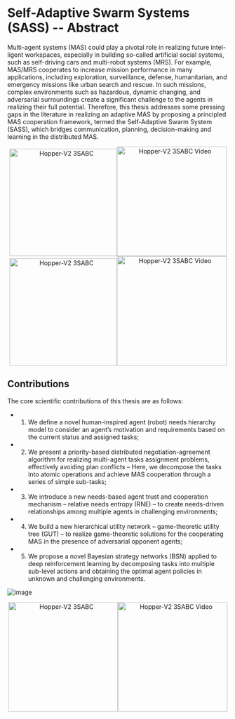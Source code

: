 # Self-Adaptive Swarm Systems (SASS) -- Abstract
<!-- Qin Yang  -->

Multi-agent systems (MAS) could play a pivotal role in realizing future intel- ligent workspaces, especially in building so-called artificial social systems, such as self-driving cars and multi-robot systems (MRS). For example, MAS/MRS cooperates to increase mission performance in many applications, including exploration, surveillance, defense, humanitarian, and emergency missions like urban search and rescue. In such missions, complex environments such as hazardous, dynamic changing, and adversarial surroundings create a significant challenge to the agents in realizing their full potential. Therefore, this thesis addresses some pressing gaps in the literature in realizing an adaptive MAS by proposing a principled MAS cooperation framework, termed the Self-Adaptive Swarm System (SASS), which bridges communication, planning, decision-making and learning in the distributed MAS.

<div align = center>
<img src="https://github.com/RickYang2016/Qin-Yang-PhD-Dissertation-SASS/blob/main/figures/sass.png" height="245" alt="Hopper-V2 3SABC"><img src="https://github.com/RickYang2016/Qin-Yang-PhD-Dissertation-SASS/blob/main/figures/sass.gif" height="250" alt="Hopper-V2 3SABC Video"/>
</div>

<div align = center>
<img src="https://github.com/RickYang2016/Qin-Yang-PhD-Dissertation-SASS/blob/main/figures/sass-framework.png" height="245" alt="Hopper-V2 3SABC"><img src="https://github.com/RickYang2016/Qin-Yang-PhD-Dissertation-SASS/blob/main/figures/gut.gif" height="250" alt="Hopper-V2 3SABC Video"/>
</div>

## Contributions

The core scientific contributions of this thesis are as follows: 
* 1) We define a novel human-inspired agent (robot) needs hierarchy model to consider an agent’s motivation and requirements based on the current status and assigned tasks; 
* 2) We present a priority-based distributed negotiation-agreement algorithm for realizing multi-agent tasks assignment problems, effectively avoiding plan conflicts – Here, we decompose the tasks into atomic operations and achieve MAS cooperation through a series of simple sub-tasks; 
* 3) We introduce a new needs-based agent trust and cooperation mechanism – relative needs entropy (RNE) – to create needs-driven relationships among multiple agents in challenging environments; 
* 4) We build a new hierarchical utility network – game-theoretic utility tree (GUT) – to realize game-theoretic solutions for the cooperating MAS in the presence of adversarial opponent agents; 
* 5) We propose a novel Bayesian strategy networks (BSN) applied to deep reinforcement learning by decomposing tasks into multiple sub-level actions and obtaining the optimal agent policies in unknown and challenging environments.

![image](https://github.com/RickYang2016/Bayesian-Soft-Actor-Critic/blob/main/figures/policy_network.png)

<div align = center>
<img src="https://github.com/RickYang2016/Bayesian-Soft-Actor-Critic/blob/main/figures/walker2d.png" height="250" alt="Hopper-V2 3SABC"><img src="https://github.com/RickYang2016/Bayesian-Soft-Actor-Critic/blob/main/figures/biped_robot.gif" height="250" alt="Hopper-V2 3SABC Video"/>
</div>
